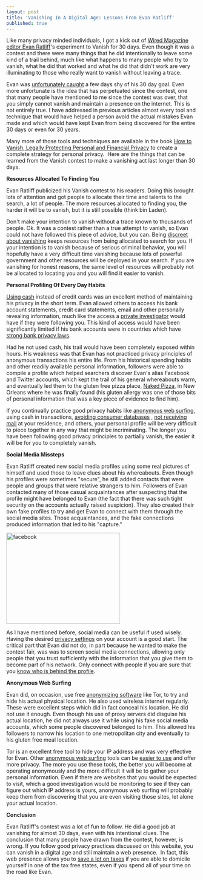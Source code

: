 ```yaml
---
layout: post
title: 'Vanishing In A Digital Age: Lessons From Evan Ratliff'
published: true
---
```

<p>Like many privacy minded individuals, I got a kick out of <a title="Digital Vanish " href="http://www.wired.com/vanish/" target="_blank">Wired Magazine editor Evan Ratliff</a>'s experiment to Vanish for 30 days. Even though it was a contest and there were many things that he did intentionally to leave some kind of a trail behind, much like what happens to many people who try to vanish, what he did that worked and what he did that didn't work are very illuminating to those who really want to vanish without leaving a trace.</p>
<p>Evan was  <a title="catching evan ratliff" href="http://blog.newscloud.com/2009/09/how-we-caught-evan-ratliff.html" target="_blank">unfortunately caught</a> a few days shy of his 30 day goal.  Even more unfortunate is the idea that has perpetuated since the contest, one that many people have mentioned to me since the contest was over, that you simply cannot vanish and maintain a presence on the internet.  This is not entirely true.  I have addressed in previous articles almost every tool and technique that would have helped a person avoid the actual mistakes Evan made and which would have kept Evan from being discovered for the entire 30 days or even for 30 years.</p>
<p>Many more of those tools and techniques are available in the book <a href="http://www.howtovanish.com/HTVBook">How to Vanish, Legally Protecting Personal and Financial Privacy</a> to create a complete strategy for personal privacy.  Here are the things that can be learned from the Vanish contest to make a vanishing act last longer than 30 days.</p>
<p><strong>Resources Allocated To Finding You</strong></p>
<p>Evan Ratliff publicized his Vanish contest to his readers.  Doing this brought lots of attention and got people to allocate their time and talents to the search, a lot of people.  The more resources allocated to finding you, the harder it will be to vanish, but it is still possible (think bin Laden).</p>
<p>Don't make your intention to vanish without a trace known to thousands of people.  Ok.  It was a contest rather than a true attempt to vanish, so Evan could not have followed this piece of advice, but you can. Being <a title="Digital Vanish" href="http://www.howtovanish.com/2009/08/the-truth-is-not-always-the-right-answer/" target="_blank">discreet about vanishing</a> keeps resources from being allocated to search for you.  If your intention is to vanish because of serious criminal behavior, you will hopefully have a very difficult time vanishing because lots of powerful government and other resources will be deployed in your search.  If you are vanishing for honest reasons, the same level of resources will probably not be allocated to  locating you and you will find it easier to vanish.</p>
<p><strong>Personal Profiling Of Every Day Habits</strong></p>
<p><a title="Use Cash" href="http://www.howtovanish.com/2009/10/the-sweet-sound-of-cash/" target="_blank">Using cash</a> instead of credit cards was an excellent method of maintaining his privacy in the short term.  Evan allowed others to access his bank account statements, credit card statements, email and other personally revealing information, much like the access a <a title="avoid private investigators" href="http://www.howtovanish.com/2009/08/avoid-private-investigators/" target="_blank">private investigator</a> would have if they were following you.  This kind of access would have been significantly limited if his bank accounts were in countries which have <a href="http://www.howtovanish.com/bankprivacyreport1">strong bank privacy laws</a>.</p>
<p>Had he not used cash, his trail would have been completely exposed within hours.  His weakness was that Evan has not practiced privacy principles of anonymous transactions his entire life.    From his historical spending habits and other readily available personal information, followers were able to compile a profile which helped searchers discover Evan's alias Facebook and Twitter accounts, which kept the trail of his general whereabouts warm, and eventually led them to the gluten free pizza place, <a title="gluten free pizza" href="http://nakedpizza.biz/" target="_blank">Naked Pizza</a>, in New Orleans where he was finally found (his gluten allergy was one of those bits of personal information that was a key piece of evidence to find him).</p>
<p>If you continually practice good privacy habits like <a title="Anonymous Web Surfing" href="http://www.howtovanish.com/IdentityCloaker" target="_blank">anonymous web surfing</a>, using cash in transactions, <a title="consumer databases" href="http://www.howtovanish.com/2009/11/transactional-databases-what-me-worry/" target="_blank">avoiding consumer databases</a> , <a title="earth class mail" href="http://www.runtogold.com/get-a-ghost-address/" target="_blank">not receiving mail</a> at your residence, and others, your personal profile will be very difficult to piece together in any way that might be incriminating.  The longer you have been following good privacy principles to partially vanish, the easier it will be for you to completely vanish.</p>
<p><strong>Social Media Missteps</strong></p>
<p>Evan Ratliff created new social media profiles using some real pictures of himself and used those to leave clues about his whereabouts.  Even though his profiles were sometimes "secure", he still added contacts that were people and groups that were relative strangers to him.  Followers of Evan contacted many of those casual acquaintances after suspecting that the profile might have belonged to Evan (the fact that there was such tight security on the accounts actually raised suspicion).   They also created their own fake profiles to try and get Evan to connect with them through the social media sites.  Those acquaintances, and the fake connections produced information that led to his "capture."</p>
<p><img class="aligncenter size-medium wp-image-558" title="facebook" src="{{ site.baseurl }}/images/facebook1-300x240.jpg" alt="facebook" width="300" height="240" /></p>
<p>As I have mentioned before, social media can be useful if used wisely.  Having the desired <a title="Facebook Privacy" href="http://www.howtovanish.com/2009/12/facebook-and-privacy-how-private-is-your-profile/" target="_blank">privacy settings</a> on your account is a good start.  The critical part that Evan did not do, in part because he wanted to make the contest fair, was was to screen social media connections, allowing only people that you trust sufficiently with the information that you give them to become part of his network.  Only connect with people if you are sure that you <a title="avoid pretexting" href="http://www.howtovanish.com/2009/08/avoid-pretexting/" target="_blank">know who is behind the profile</a>.</p>
<p><strong>Anonymous Web Surfing</strong></p>
<p>Evan did, on occasion, use free <a title="Anonymous Web Surfing" href="http://www.howtovanish.com/2009/08/anonymous-web-surfing/" target="_blank">anonymizing software</a> like Tor, to try and hide his actual physical location.  He also used wireless internet regularly.  These were excellent steps which did in fact conceal his location.  He did not use it enough.  Even though his use of proxy servers did disguise his actual location, he did not always use it while using his fake social media accounts, which some people discovered belonged to him.  This allowed his followers to narrow his location to one metropolitan city and eventually to his gluten free meal location.</p>
<p>Tor is an excellent free tool to hide your IP address and was very effective for Evan.  Other <a title="Anonymous Web Surfing" href="http://www.howtovanish.com/2009/11/should-i-pay-for-anonymous-web-surfing/" target="_blank">anonymous web surfing</a> tools can be <a title="Anonymous Web Surfing" href="http://www.howtovanish.com/IdentityCloaker" target="_blank">easier to use</a> and offer more privacy.  The more you use these tools, the better you will become at operating anonymously and the more difficult it will be to gather your personal information.  Even if there are websites that you would be expected to visit, which a  good investigation would be monitoring to see if they can figure out which IP address is yours, anonymous web surfing will probably keep them from discovering that you are even visiting those sites, let alone your actual location.</p>
<p><strong>Conclusion</strong></p>
<p>Evan Ratliff's contest was a lot of fun to follow.  He did a good job at vanishing for almost 30 days, even with his intentional clues.  The conclusion that many people have drawn from the contest, however, is wrong.  If you follow good privacy practices discussed on this website, you can vanish in a digital age and still maintain a web presence.  In fact, this web presence allows you to <a href="http://www.howtovanish.com/taxdomicile">save a lot on taxes</a> if you are able to domicile yourself in one of the tax free states, even if you spend all of your time on the road like Evan.</p>
